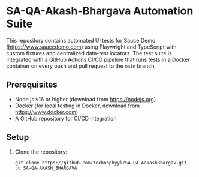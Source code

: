 # SA-QA-Akash-Bhargava Automation Suite

This repository contains automated UI tests for Sauce Demo (https://www.saucedemo.com) using Playwright and TypeScript with custom fixtures and centralized data-test locators. The test suite is integrated with a GitHub Actions CI/CD pipeline that runs tests in a Docker container on every push and pull request to the `main` branch.

## Prerequisites
- Node.js v16 or higher (download from https://nodejs.org)
- Docker (for local testing in Docker, download from https://www.docker.com)
- A GitHub repository for CI/CD integration

## Setup
1. Clone the repository:
   ```bash
   git clone https://github.com/technophyyl/SA-QA-AakashBhargav.git
   cd SA-QA-AKASH_BHARGAVA